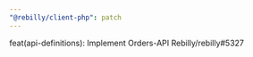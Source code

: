 ```yaml
---
"@rebilly/client-php": patch
---
```


feat(api-definitions): Implement Orders-API Rebilly/rebilly#5327
